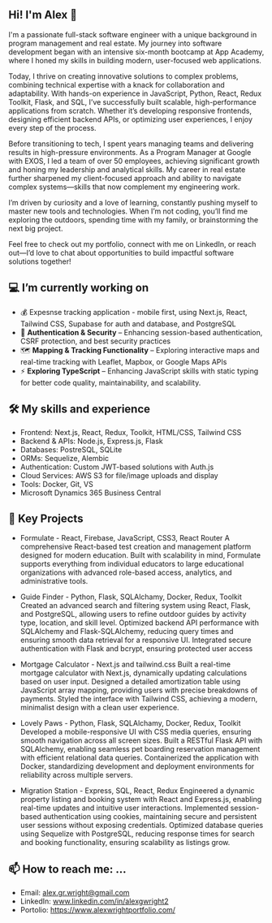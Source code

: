 ## Hi! I'm Alex 👋

I'm a passionate full-stack software engineer with a unique background in program management and real estate. My journey into software development began with an intensive six-month bootcamp at App Academy, where I honed my skills in building modern, user-focused web applications.

Today, I thrive on creating innovative solutions to complex problems, combining technical expertise with a knack for collaboration and adaptability. With hands-on experience in JavaScript, Python, React, Redux Toolkit, Flask, and SQL, I’ve successfully built scalable, high-performance applications from scratch. Whether it’s developing responsive frontends, designing efficient backend APIs, or optimizing user experiences, I enjoy every step of the process.

Before transitioning to tech, I spent years managing teams and delivering results in high-pressure environments. As a Program Manager at Google with EXOS, I led a team of over 50 employees, achieving significant growth and honing my leadership and analytical skills. My career in real estate further sharpened my client-focused approach and ability to navigate complex systems—skills that now complement my engineering work.

I’m driven by curiosity and a love of learning, constantly pushing myself to master new tools and technologies. When I’m not coding, you’ll find me exploring the outdoors, spending time with my family, or brainstorming the next big project.

Feel free to check out my portfolio, connect with me on LinkedIn, or reach out—I’d love to chat about opportunities to build impactful software solutions together!

## 💻 I’m currently working on
- 💰 Expesnse tracking application - mobile first, using Next.js, React, Tailwind CSS, Supabase for auth and database, and PostgreSQL
- 🔐 **Authentication & Security** – Enhancing session-based authentication, CSRF protection, and best security practices  
- 🗺️ **Mapping & Tracking Functionality** – Exploring interactive maps and real-time tracking with Leaflet, Mapbox, or Google Maps APIs  
- ⚡ **Exploring TypeScript** – Enhancing JavaScript skills with static typing for better code quality, maintainability, and scalability.


## 🛠 My skills and experience
- Frontend: Next.js, React, Redux, Toolkit, HTML/CSS, Tailwind CSS  
- Backend & APIs: Node.js, Express.js, Flask
- Databases: PostreSQL, SQLite
- ORMs: Sequelize, Alembic
- Authentication: Custom JWT-based solutions with Auth.js
- Cloud Services: AWS S3 for file/image uploads and display
- Tools: Docker, Git, VS
- Microsoft Dynamics 365 Business Central
 
## 🔆 Key Projects
- Formulate - React, Firebase, JavaScript, CSS3, React Router
A comprehensive React-based test creation and management platform designed for modern education. Built with scalability in mind, Formulate supports everything from individual educators to large educational organizations with advanced role-based access, analytics, and administrative tools.

- Guide Finder  -  Python, Flask, SQLAlchamy, Docker, Redux, Toolkit
Created an advanced search and filtering system using React, Flask, and PostgreSQL, allowing users to refine outdoor guides by activity type, location, and skill level.
Optimized backend API performance with SQLAlchemy and Flask-SQLAlchemy, reducing query times and ensuring smooth data retrieval for a responsive UI.
Integrated secure authentication with Flask and bcrypt, ensuring protected user access

- Mortgage Calculator  -  Next.js and tailwind.css
Built a real-time mortgage calculator with Next.js, dynamically updating calculations based on user input.
Designed a detailed amortization table using JavaScript array mapping, providing users with precise breakdowns of payments.
Styled the interface with Tailwind CSS, achieving a modern, minimalist design with a clean user experience.

- Lovely Paws  -  Python, Flask, SQLAlchamy, Docker, Redux, Toolkit
Developed a mobile-responsive UI with CSS media queries, ensuring smooth navigation across all screen sizes.
Built a RESTful Flask API with SQLAlchemy, enabling seamless pet boarding reservation management with efficient relational data queries.
Containerized the application with Docker, standardizing development and deployment environments for reliability across multiple servers.

- Migration Station -  Express, SQL, React, Redux
Engineered a dynamic property listing and booking system with React and Express.js, enabling real-time updates and intuitive user interactions.
Implemented session-based authentication using cookies, maintaining secure and persistent user sessions without exposing credentials.
Optimized database queries using Sequelize with PostgreSQL, reducing response times for search and booking functionality, ensuring scalability as listings grow.


## 📫 How to reach me: ...
- Email: alex.gr.wright@gmail.com
- LinkedIn: www.linkedin.com/in/alexgwright2
- Portolio: https://www.alexwrightportfolio.com/

